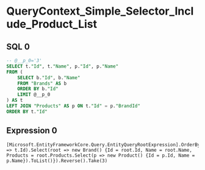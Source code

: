 # QueryContext_Simple_Selector_Include_Product_List

## SQL 0

```sql
-- @__p_0='3'
SELECT t."Id", t."Name", p."Id", p."Name"
FROM (
    SELECT b."Id", b."Name"
    FROM "Brands" AS b
    ORDER BY b."Id"
    LIMIT @__p_0
) AS t
LEFT JOIN "Products" AS p ON t."Id" = p."BrandId"
ORDER BY t."Id"
```

## Expression 0

```text
[Microsoft.EntityFrameworkCore.Query.EntityQueryRootExpression].OrderByDescending(t => t.Id).Select(root => new Brand() {Id = root.Id, Name = root.Name, Products = root.Products.Select(p => new Product() {Id = p.Id, Name = p.Name}).ToList()}).Reverse().Take(3)
```

